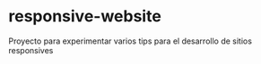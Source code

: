 # responsive-website
Proyecto para experimentar varios tips para el desarrollo de sitios responsives

